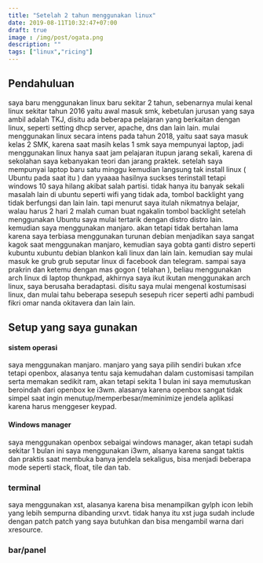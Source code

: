 ```yaml
---
title: "Setelah 2 tahun menggunakan linux"
date: 2019-08-11T10:32:47+07:00
draft: true
image : /img/post/ogata.png
description: ""
tags: ["linux","ricing"]
---
```


## Pendahuluan

saya baru menggunakan linux baru sekitar 2 tahun, sebenarnya mulai kenal linux sekitar tahun 2016 yaitu awal masuk smk,
kebetulan jurusan yang saya ambil adalah TKJ, disitu ada beberapa pelajaran yang berkaitan dengan linux, seperti setting dhcp server,
apache, dns dan lain lain. mulai menggunakan linux secara intens pada tahun 2018, yaitu saat saya masuk kelas 2 SMK, karena saat
masih kelas 1 smk saya mempunyai laptop, jadi menggunakan linux hanya saat jam pelajaran itupun jarang sekali, karena di sekolahan saya kebanyakan teori
dan jarang praktek. setelah saya mempunyai laptop baru satu minggu kemudian langsung tak install linux ( Ubuntu pada saat itu ) dan yyaaaa hasilnya
suckses terinstall tetapi windows 10 saya hilang akibat salah partisi. tidak hanya itu banyak sekali masalah lain di ubuntu seperti wifi yang tidak ada,
tombol backlight yang tidak berfungsi dan lain lain. tapi menurut saya itulah nikmatnya belajar, walau harus 2 hari 2 malah cuman buat ngakalin tombol backlight
setelah menggunakan Ubuntu saya mulai tertarik dengan distro distro lain. kemudian saya menggunakan manjaro. akan tetapi tidak bertahan lama karena 
saya terbiasa menggunakan turunan debian menjadikan saya sangat kagok saat menggunakan manjaro, kemudian saya gobta ganti distro seperti kubuntu xubuntu debian blankon
kali linux dan lain lain. kemudian say mulai masuk ke grub grub seputar linux di facebook dan telegram. sampai saya prakrin dan ketemu dengan mas gogon ( telahan ),
beliau menggunakan arch linux di laptop thunkpad, akhirnya saya ikut ikutan menggunakan arch linux, saya berusaha beradaptasi.
disitu saya mulai mengenal kostumisasi linux, dan mulai tahu beberapa sesepuh sesepuh ricer seperti adhi pambudi fikri omar nanda okitavera dan lain lain.

## Setup yang saya gunakan

#### sistem operasi
saya menggunakan manjaro. manjaro yang saya pilih sendiri bukan xfce tetapi openbox, alasanya tentu saja kemudahan dalam customisasi tampilan serta memakan sedikit ram,
akan tetapi sekita 1 bulan ini saya memutuskan beroindah dari openbox ke i3wm. alasanya karena openbox sangat tidak simpel saat ingin menutup/memperbesar/meminimize
jendela aplikasi karena harus menggeser keypad.
#### Windows manager
saya menggunakan openbox sebaigai windows manager, akan tetapi sudah sekitar 1 bulan ini saya menggunakan i3wm, alsanya karena sangat taktis dan praktis saat
membuka banya jendela sekaligus, bisa menjadi beberapa mode seperti stack, float, tile dan tab.
### terminal 
saya menggunakan xst, alasanya karena bisa menampilkan gylph icon lebih yang lebih sempurna dibanding urxvt. tidak hanya itu xst juga sudah include dengan patch patch yang saya
butuhkan dan bisa mengambil warna dari xresource.
### bar/panel










